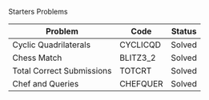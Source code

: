 Starters Problems

|Problem|Code|Status|
|-------|----|------|
|Cyclic Quadrilaterals|CYCLICQD|Solved|
|Chess Match|BLITZ3_2|Solved|
|Total Correct Submissions|TOTCRT|Solved|
|Chef and Queries|CHEFQUER|Solved|
